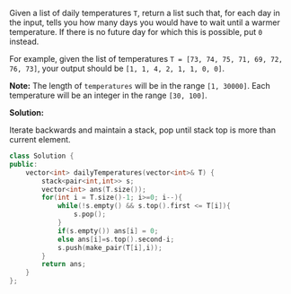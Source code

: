 Given a list of daily temperatures `T`, return a list such that, for each day in the input, tells you how many days you would have to wait until a warmer temperature. If there is no future day for which this is possible, put `0` instead.

For example, given the list of temperatures `T = [73, 74, 75, 71, 69, 72, 76, 73]`, your output should be `[1, 1, 4, 2, 1, 1, 0, 0]`.

**Note:** The length of `temperatures` will be in the range `[1, 30000]`. Each temperature will be an integer in the range `[30, 100]`.



**Solution:**

Iterate backwards and maintain a stack, pop until stack top is more than current element.

```c++
class Solution {
public:
    vector<int> dailyTemperatures(vector<int>& T) {
        stack<pair<int,int>> s;
        vector<int> ans(T.size());
        for(int i = T.size()-1; i>=0; i--){
            while(!s.empty() && s.top().first <= T[i]){
                s.pop();
            }
            if(s.empty()) ans[i] = 0;
            else ans[i]=s.top().second-i;
            s.push(make_pair(T[i],i));
        }
        return ans;
    }
};
```

